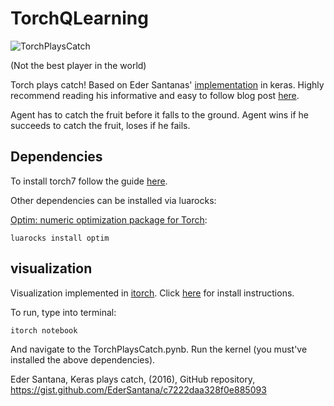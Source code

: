 # TorchQLearning
![TorchPlaysCatch](https://github.com/SeanNaren/TorchQLearningExample/raw/master/images/torchplayscatch.gif)

(Not the best player in the world)

Torch plays catch! Based on Eder Santanas' [implementation](https://gist.github.com/EderSantana/c7222daa328f0e885093) in keras. Highly recommend reading his informative and easy to follow blog post [here](https://edersantana.github.io/articles/keras_rl/).

Agent has to catch the fruit before it falls to the ground. Agent wins if he succeeds to catch the fruit, loses if he fails.

## Dependencies

To install torch7 follow the guide <a href="http://torch.ch/docs/getting-started.html">here</a>.

Other dependencies can be installed via luarocks:

<a href="https://github.com/torch/optim">Optim: numeric optimization package for Torch</a>:
```
luarocks install optim
```

## visualization
Visualization implemented in [itorch](https://github.com/facebook/iTorch). Click [here](https://github.com/facebook/iTorch#requirements) for install instructions.

To run, type into terminal:

```
itorch notebook
```

And navigate to the TorchPlaysCatch.pynb. Run the kernel (you must've installed the above dependencies).

Eder Santana, Keras plays catch, (2016), GitHub repository, https://gist.github.com/EderSantana/c7222daa328f0e885093
